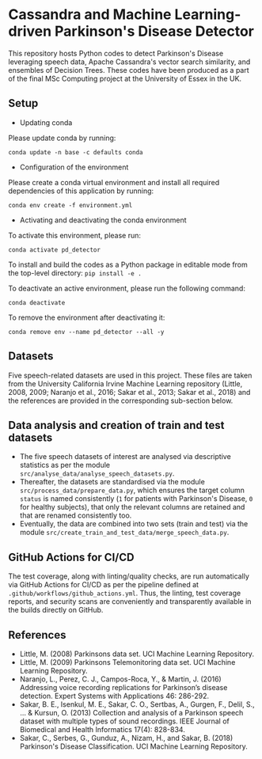 # Cassandra and Machine Learning-driven Parkinson's Disease Detector
This repository hosts Python codes to detect Parkinson's Disease leveraging speech data, Apache Cassandra's vector search similarity, and ensembles of Decision Trees.
These codes have been produced as a part of the final MSc Computing project at the University of Essex in the UK.

## Setup

* Updating conda

Please update conda by running:

`conda update -n base -c defaults conda`

* Configuration of the environment

Please create a conda virtual environment and install all required dependencies of this application by
running: 

`conda env create -f environment.yml`

* Activating and deactivating the conda environment

To activate this environment, please run:

`conda activate pd_detector`

To install and build the codes as a Python package in editable mode from the top-level directory:
`pip install -e .`

To deactivate an active environment, please run the following command:

`conda deactivate`

To remove the environment after deactivating it:

`conda remove env --name pd_detector --all -y`

## Datasets
Five speech-related datasets are used in this project. These files are taken from the University California Irvine
Machine Learning repository (Little, 2008, 2009; Naranjo et al., 2016; Sakar et al., 2013; Sakar et al., 2018) and 
the references are provided in the corresponding sub-section below.

## Data analysis and creation of train and test datasets
- The five speech datasets of interest are analysed via descriptive statistics as per the 
module `src/analyse_data/analyse_speech_datasets.py`.
- Thereafter, the datasets are standardised via the module `src/process_data/prepare_data.py`, which 
ensures the target column `status` is named consistently (`1` for patients with Parkinson's Disease, 
`0` for healthy subjects), that only the relevant columns are retained and that are renamed consistently too.
- Eventually, the data are combined into two sets (train and test) via the module 
`src/create_train_and_test_data/merge_speech_data.py`.

## GitHub Actions for CI/CD
The test coverage, along with linting/quality checks, are run automatically via GitHub Actions for CI/CD as per 
the pipeline defined at `.github/workflows/github_actions.yml`. Thus, the linting, test coverage 
reports, and security scans are conveniently and transparently available in the builds directly on GitHub.

## References

- Little, M. (2008) Parkinsons data set. UCI Machine Learning Repository.
- Little, M. (2009) Parkinsons Telemonitoring data set. UCI Machine Learning Repository.
- Naranjo, L., Perez, C. J., Campos-Roca, Y., & Martin, J. (2016) Addressing voice recording replications for 
Parkinson’s disease detection. Expert Systems with Applications 46: 286-292.
- Sakar, B. E., Isenkul, M. E., Sakar, C. O., Sertbas, A., Gurgen, F., Delil, S., ... & Kursun, O. (2013) 
Collection and analysis of a Parkinson speech dataset with multiple types of sound recordings. 
IEEE Journal of Biomedical and Health Informatics 17(4): 828-834.
- Sakar, C., Serbes, G., Gunduz, A., Nizam, H., and Sakar, B. (2018) 
Parkinson's Disease Classification. UCI Machine Learning Repository.
